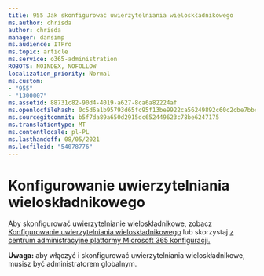 ```yaml
---
title: 955 Jak skonfigurować uwierzytelniania wieloskładnikowego
ms.author: chrisda
author: chrisda
manager: dansimp
ms.audience: ITPro
ms.topic: article
ms.service: o365-administration
ROBOTS: NOINDEX, NOFOLLOW
localization_priority: Normal
ms.custom:
- "955"
- "1300007"
ms.assetid: 88731c82-90d4-4019-a627-8ca6a82224af
ms.openlocfilehash: 0c5d6a1b95793d65fc95f13be9922ca56249892c60c2cbe7bbcbc962f25f7d07
ms.sourcegitcommit: b5f7da89a650d2915dc652449623c78be6247175
ms.translationtype: MT
ms.contentlocale: pl-PL
ms.lasthandoff: 08/05/2021
ms.locfileid: "54078776"
---
```

# <a name="configure-multifactor-authentication"></a>Konfigurowanie uwierzytelniania wieloskładnikowego

Aby skonfigurować uwierzytelnianie wieloskładnikowe, zobacz [Konfigurowanie uwierzytelniania wieloskładnikowego](/microsoft-365/admin/security-and-compliance/set-up-multi-factor-authentication) lub skorzystaj [z centrum administracyjne platformy Microsoft 365 konfiguracji.](https://admin.microsoft.com/AdminPortal/Home?ref=/modernonboarding/mfasetupguide)

**Uwaga:** aby włączyć i skonfigurować uwierzytelniania wieloskładnikowe, musisz być administratorem globalnym.
